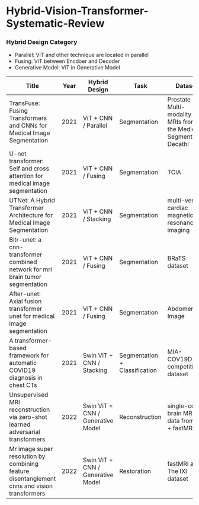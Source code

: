 # Hybrid-Vision-Transformer-Systematic-Review


### Hybrid Design Category
- Parallel: ViT and other technique are located in parallel
- Fusing: ViT between Encdoer and Decoder
- Generative Model: ViT in Generative Model

| Title | Year | Hybrid Design | Task | Dataset | Modality |
| ------------------------- |  -------- | -------- | -------- | -------- | -------- |
| TransFuse: Fusing Transformers and CNNs for Medical Image Segmentation | 2021 | ViT + CNN / Parallel | Segmentation | Prostate Multi-modality MRIs from the Medical Segmentation Decathl | MRI |
| U-net transformer: Self and cross attention for medical image segmentation | 2021 | ViT + CNN / Fusing | Segmentation | TCIA | CT |
| UTNet: A Hybrid Transformer Architecture for Medical Image Segmentation | 2021 | ViT + CNN / Stacking | Segmentation | multi-vendor cardiac magnetic resonance imaging | MRI |
| Bitr-unet: a cnn-transformer combined network for mri brain tumor segmentation | 2021 | ViT + CNN / Fusing | Segmentation | BRaTS dataset | MRI |
| After-unet: Axial fusion transformer unet for medical image segmentation | 2021 | ViT + CNN / Fusing | Segmentation | Abdomen CT Image | CT |
| A transformer-based framework for automatic COVID19 diagnosis in chest CTs | 2021 | Swin ViT + CNN / Stacking | Segmentation + Classification | MIA-COV19D competition dataset | CT |
| Unsupervised MRI reconstruction via zero-shot learned adversarial transformers | 2022 | Swin ViT + CNN / Generative Model | Reconstruction | single-coil brain MRI data from IXI + fastMRI | MRI |
| Mr image super resolution by combining feature disentanglement cnns and vision transformers | 2022 | Swin ViT + CNN / Generative Model | Restoration | fastMRI and The IXI dataset | MRI |
